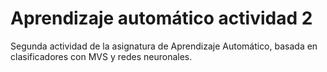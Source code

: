 # Aprendizaje automático actividad 2

Segunda actividad de la asignatura de Aprendizaje Automático, basada en clasificadores con MVS y redes neuronales.
